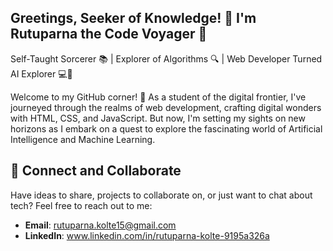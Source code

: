 ## Greetings, Seeker of Knowledge! 🌌 I'm Rutuparna the Code Voyager 🚀
Self-Taught Sorcerer 📚 | Explorer of Algorithms 🔍 | Web Developer Turned AI Explorer 💻🧠

Welcome to my GitHub corner! 👋 As a student of the digital frontier, 
I've journeyed through the realms of web development, crafting digital wonders with HTML, CSS, and JavaScript.
But now, I'm setting my sights on new horizons as I embark on a quest to explore the fascinating world of Artificial Intelligence and Machine Learning.

## 🤝 Connect and Collaborate
Have ideas to share, projects to collaborate on, or just want to chat about tech? Feel free to reach out to me:
- **Email**: rutuparna.kolte15@gmail.com
- **LinkedIn**: www.linkedin.com/in/rutuparna-kolte-9195a326a

